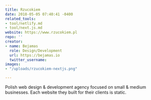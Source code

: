 ```yaml
---
title: Rzucokiem
date: 2018-05-05 07:40:41 -0400
related_tools:
- tool/netlify.md
- tool/next.js.md
website: https://www.rzucokiem.pl
repo: ''
creator:
- name: Bejamas
  role: Design/Development
  url: https://bejamas.io
  twitter_username:
images:
- "/uploads/rzucokiem-nextjs.png"

---
```

Polish web design & development agency focused on small & medium businesses. Each website they built for their clients is static.
